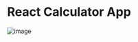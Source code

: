 # React Calculator App

![image](https://user-images.githubusercontent.com/63394666/89884040-e2976d80-dbc0-11ea-95c4-d49915d2ceb6.png)
